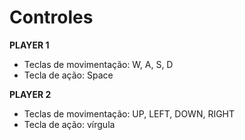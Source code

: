 # Controles
<strong>PLAYER 1</strong>

- Teclas de movimentação: W, A, S, D
- Tecla de ação: Space

<strong>PLAYER 2</strong>

- Teclas de movimentação: UP, LEFT, DOWN, RIGHT
- Tecla de ação: vírgula
